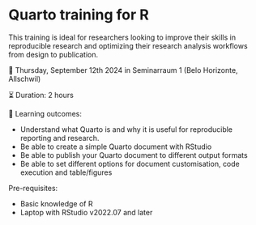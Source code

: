 # Quarto training for R

This training is ideal for researchers looking to improve their skills in reproducible research and optimizing their research analysis workflows from design to publication.

📅 Thursday, September 12th 2024 in Seminarraum 1 (Belo Horizonte, Allschwil)

⏳  Duration: 2 hours

🎯 Learning outcomes:
- Understand what Quarto is and why it is useful for reproducible reporting and research.
- Be able to create a simple Quarto document with RStudio
- Be able to publish your Quarto document to different output formats
- Be able to set different options for document customisation, code execution and table/figures

Pre-requisites: 
- Basic knowledge of R
- Laptop with RStudio v2022.07 and later
